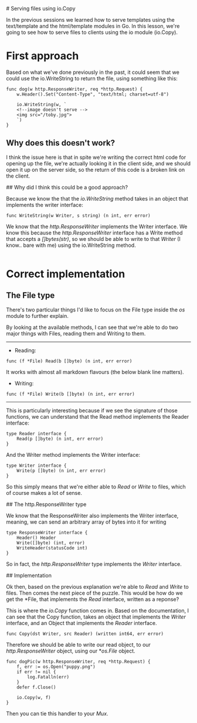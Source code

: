# Serving files using io.Copy

In the previous sessions we learned how to serve templates using the text/template and the html/template modules in Go. In this lesson, we're going to see how to serve files to clients using the io module (io.Copy).

# First approach

Based on what we've done previously in the past, it could seem that we could use the io.WriteString to return the file, using something like this:

```
func dog(w http.ResponseWriter, req *http.Request) {
	w.Header().Set("Content-Type", "text/html; charset=utf-8")

	io.WriteString(w, `
	<!--image doesn't serve -->
	<img src="/toby.jpg">
	`)
}
```

## Why does this doesn't work?

I think the issue here is that in spite we're writing the correct html code for opening up the file, we're actually looking it in the client side, and we should open it up on the server side, so the return of this code is a broken link on the client.

## Why did I think this could be a good approach?

Because we know the that the *io.WriteString* method takes in an object that implements the writer interface:

```
func WriteString(w Writer, s string) (n int, err error)
```

We know that the *http.ResponseWriter* implements the Writer interface. We know this because the *http.ResponseWriter* interface has a Write method that accepts a *[]bytes(str)*, so we should be able to write to that *Writer* (I know..  bare with me) using the io.WriteString method.

```

```

# Correct implementation

## The File type

There's two particular things I'd like to focus on the File type inside the *os* module to further explain.

By looking at the available methods, I can see that we're able to do two major things with Files, reading them and Writing to them.

---

* Reading:

```
func (f *File) Read(b []byte) (n int, err error)
```


It works with almost all markdown flavours (the below blank line matters).


* Writing:
```
func (f *File) Write(b []byte) (n int, err error)
```

---

This is particularly interesting because if we see the signature of those functions, we can understand that the Read method implements the Reader interface:

```
type Reader interface {
	Read(p []byte) (n int, err error)
}
```

And the Writer method implements the Writer interface:

```
type Writer interface {
	Write(p []byte) (n int, err error)
}
```

So this simply means that we're either able to *Read* or *Write* to files, which of course makes a lot of sense.

## The http.ResponseWriter type

We know that the ResponseWriter also implements the Writer interface, meaning, we can send an arbitrary array of bytes into it for writing

```
type ResponseWriter interface {
	Header() Header
	Write([]byte) (int, error)
	WriteHeader(statusCode int)
}
```

So in fact, the *http.ResponseWriter* type implements the *Writer* interface.

## Implementation

Ok then, based on the previous explanation we're able to *Read* and *Write* to files. Then comes the next piece of the puzzle. This would be how do we get the *File, that implements the *Read* interface, written as a reponse?

This is where the *io.Copy* function comes in. Based on the documentation, I can see that the Copy function, takes an object that implements the *Writer* interface, and an Object that implements the *Reader* interface.

```
func Copy(dst Writer, src Reader) (written int64, err error)
```

Therefore we should be able to write our read object, to our *http.ResponseWriter* object, using our **os.File* object.


```
func dogPic(w http.ResponseWriter, req *http.Request) {
	f, err := os.Open("puppy.png")
	if err != nil {
		log.Fatalln(err)
	}
	defer f.Close()

	io.Copy(w, f)
}
```

Then you can tie this handler to your *Mux*.